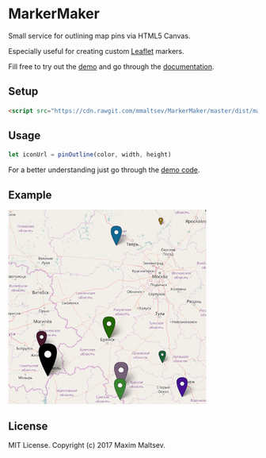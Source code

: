 # MarkerMaker
Small service for outlining map pins via HTML5 Canvas.

Especially useful for creating custom [Leaflet](http://leafletjs.com/) markers.

Fill free to try out the [demo](https://mmaltsev.github.io/MarkerMaker/example/) and go through the [documentation](https://mmaltsev.github.io/MarkerMaker/docs/).

## Setup
```html
<script src="https://cdn.rawgit.com/mmaltsev/MarkerMaker/master/dist/marker-maker.min.js"></script>
```

## Usage
```javascript
let iconUrl = pinOutline(color, width, height)
```
For a better understanding just go through the [demo code](index.html).

## Example
<img src="example/example.png" width="400" />

## License
MIT License. Copyright (c) 2017 Maxim Maltsev.

